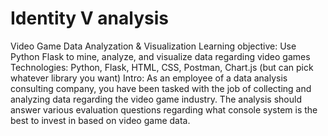 # Identity V analysis
Video Game Data Analyzation &amp; Visualization Learning objective: Use Python Flask to mine, analyze, and visualize data regarding video games Technologies: Python, Flask, HTML, CSS, Postman, Chart.js (but can pick whatever library you want) Intro: As an employee of a data analysis consulting company, you have been tasked with the job of collecting and analyzing data regarding the video game industry. The analysis should answer various evaluation questions regarding what console system is the best to invest in based on video game data.
